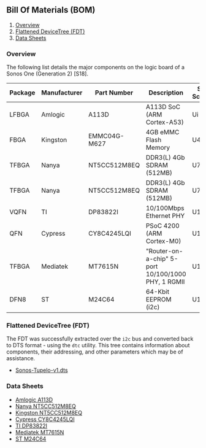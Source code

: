 ## Bill Of Materials (BOM)

1. [Overview](#overview)
1. [Flattened DeviceTree (FDT)](#flattened-devicetree-fdt)
1. [Data Sheets](#data-sheets)

### Overview

The following list details the major components on the logic board of a Sonos
One (Generation 2) [S18].

|Package|Manufacturer|Part Number|Description|Silk Screen|Board|
|-|-|-|-|-|-|
|LFBGA|Amlogic|A113D|A113D SoC (ARM Cortex-A53)|Ui|Logic Board|
|FBGA|Kingston|EMMC04G-M627|4GB eMMC Flash Memory|U4|Logic Board|
|TFBGA|Nanya|NT5CC512M8EQ|DDR3(L) 4Gb SDRAM (512MB)|U74|Logic Board|
|TFBGA|Nanya|NT5CC512M8EQ|DDR3(L) 4Gb SDRAM (512MB)|U75|Logic Board|
|VQFN|TI|DP83822I|10/100Mbps Ethernet PHY|U17|Logic Board|
|QFN|Cypress|CY8C4245LQI|PSoC 4200 (ARM Cortex-M0)|U1|Microphone Board|
|TFBGA|Mediatek|MT7615N|"Router-on-a-chip" 5-port 10/100/1000 PHY, 1 RGMII|U10|Radio Board|
|DFN8|ST|M24C64|64-Kbit EEPROM (i2c)|U13|Radio Board|

### Flattened DeviceTree (FDT)

The FDT was successfully extracted over the `i2c` bus and converted back to
DTS format - using the `dtc` utility. This tree contains information about
components, their addressing, and other parameters which may be of
assistance.

* [Sonos-Tupelo-v1.dts](./dumps/sonos-tupelo-v1.dts)

### Data Sheets

* [Amlogic A113D](https:///)
* [Nanya NT5CC512M8EQ](https://www.nanya.com/Files/667?Filename=4Gb_DDR3_E_Die_component_Datasheet.PDF&ProductId=4,245)
* [Kingston NT5CC512M8EQ](https:///)
* [Cypress CY8C4245LQI](https://www.cypress.com/file/138656/download)
* [TI DP83822I](http://www.ti.com/lit/ds/symlink/dp83822i.pdf)
* [Mediatek MT7615N](https:///)
* [ST M24C64](https://www.st.com/resource/en/datasheet/m24c64-r.pdf)
